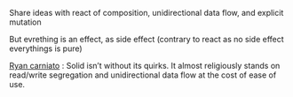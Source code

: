 Share ideas with react of composition, unidirectional data flow, and explicit mutation

But evrething is an effect, as side effect (contrary to react as no side effect everythings is pure)

[Ryan carniato](https://indepth.dev/posts/1280/exploring-the-state-of-reactivity-patterns-in-2020) : Solid isn’t without its quirks. It almost religiously stands on read/write segregation and unidirectional data flow at the cost of ease of use.